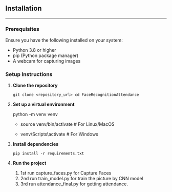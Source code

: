 ## Installation
------------------------------------

### Prerequisites

Ensure you have the following installed on your system:

-   Python 3.8 or higher
-   pip (Python package manager)
-   A webcam for capturing images

### Setup Instructions

1.  **Clone the repository**

    `git clone <repository_url>
    cd FaceRecognitionAttendance`

2.  **Set up a virtual environment**
    
    python -m venv venv

    - source venv/bin/activate  # For Linux/MacOS
        
    - venv\Scripts\activate     # For Windows

3.  **Install dependencies**

    `pip install -r requirements.txt`

4.  **Run the project**
    1. 1st run capture_faces.py for Capture Faces
    2. 2nd run train_model.py for train the picture by CNN model
    3. 3rd run attendance_final.py for getting attendance.